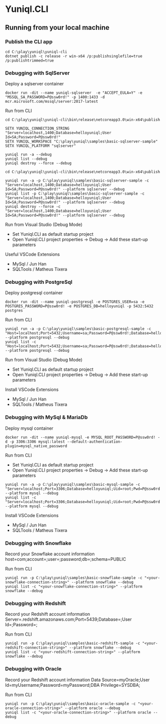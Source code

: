 ﻿# Yuniql.CLI

## Running from your local machine

### Publish the CLI app

```console
cd C:\play\yuniql\yuniql-cli
dotnet publish -c release -r win-x64 /p:publishsinglefile=true /p:publishtrimmed=true
```

### Debugging with SqlServer

Deploy a sqlserver container

```console
docker run -dit --name yuniql-sqlserver  -e "ACCEPT_EULA=Y" -e "MSSQL_SA_PASSWORD=P@ssw0rd!" -p 1400:1433 -d mcr.microsoft.com/mssql/server:2017-latest
```

Run from CLI

```console
cd C:\play\yuniql\yuniql-cli\bin\release\netcoreapp3.0\win-x64\publish

SETX YUNIQL_CONNECTION_STRING "Server=localhost,1400;Database=helloyuniql;User Id=SA;Password=P@ssw0rd!"
SETX YUNIQL_WORKSPACE "C:\play\yuniql\samples\basic-sqlserver-sample"
SETX YUNIQL_PLATFORM "sqlserver" 

yuniql run -a --debug
yuniql list --debug
yuniql destroy --force --debug
```

```console
cd C:\play\yuniql\yuniql-cli\bin\release\netcoreapp3.0\win-x64\publish

yuniql run -a -p C:\play\yuniql\samples\basic-sqlserver-sample -c "Server=localhost,1400;Database=helloyuniql;User Id=SA;Password=P@ssw0rd!" --platform sqlserver --debug
yuniql list -p C:\play\yuniql\samples\basic-sqlserver-sample -c "Server=localhost,1400;Database=helloyuniql;User Id=SA;Password=P@ssw0rd!" --platform sqlserver --debug
yuniql destroy --force -c "Server=localhost,1400;Database=helloyuniql;User Id=SA;Password=P@ssw0rd!" --platform sqlserver --debug
```


Run from Visual Studio (Debug Mode)

- Set Yuniql.CLI as default startup project
- Open Yuniql.CLI project properties -> Debug -> Add these start-up parameters

Useful VSCode Extensions

- MySql / Jun Han
- SQLTools / Matheus Tixera


### Debugging with PostgreSql

Deploy postgresql container

```console
docker run -dit --name yuniql-postgresql -e POSTGRES_USER=sa -e POSTGRES_PASSWORD=P@ssw0rd! -e POSTGRES_DB=helloyuniql -p 5432:5432 postgres
```

Run from CLI

```console
yuniql run -a -p C:\play\yuniql\samples\basic-postgresql-sample -c "Host=localhost;Port=5432;Username=sa;Password=P@ssw0rd!;Database=helloyuniql" --platform postgresql --debug
yuniql list -c "Host=localhost;Port=5432;Username=sa;Password=P@ssw0rd!;Database=helloyuniql" --platform postgresql --debug
```

Run from Visual Studio (Debug Mode)

- Set Yuniql.CLI as default startup project
- Open Yuniql.CLI project properties -> Debug -> Add these start-up parameters

Install VSCode Extensions

- MySql / Jun Han
- SQLTools / Matheus Tixera

### Debugging with MySql & MariaDb

Deploy mysql container

```console
docker run -dit --name yuniql-mysql -e MYSQL_ROOT_PASSWORD=P@ssw0rd! -d -p 3306:3306 mysql:latest --default-authentication-plugin=mysql_native_password
```

Run from CLI

- Set Yuniql.CLI as default startup project
- Open Yuniql.CLI project properties -> Debug -> Add these start-up parameters

```console
yuniql run -a -p C:\play\yuniql\samples\basic-mysql-sample -c "Server=localhost;Port=3306;Database=helloyuniql;Uid=root;Pwd=P@ssw0rd!;" --platform mysql --debug
yuniql list -c "Server=localhost;Port=3306;Database=helloyuniql;Uid=root;Pwd=P@ssw0rd!;" --platform mysql --debug
```

Install VSCode Extensions

- MySql / Jun Han
- SQLTools / Matheus Tixera

### Debugging with Snowflake

Record your Snowflake account information
host=<your-snowflake-host>com;account=<your-snowflake-account>;user=<your-snowflake-user>;password<your-snowflake-pwd>;db=<your-snowflake-db>;schema=PUBLIC

Run from CLI

```console
yuniql run -p C:\play\yuniql\samples\basic-snowflake-sample -c "<your-snowflake-connection-string>" --platform snowflake --debug
yuniql list -c "<your-snowflake-connection-string>" --platform snowflake --debug
```

### Debugging with Redshift

Record your Redshift account information
Server=<your-redshift-instance>.redshift.amazonaws.com;Port=5439;Database=<your-redshift-db>;User Id=<your-redshift-user>;Password=<your-redshift-pwd>;

Run from CLI

```console
yuniql run -p C:\play\yuniql\samples\basic-redshift-sample -c "<your-redshift-connection-string>" --platform snowflake --debug
yuniql list -c "<your-redshift-connection-string>" --platform snowflake --debug
```
### Debugging with Oracle

Record your Redshift account information
Data Source=myOracle;User Id=myUsername;Password=myPassword;DBA Privilege=SYSDBA;

Run from CLI

```console
yuniql run -p C:\play\yuniql\samples\basic-oracle-sample -c "<your-oracle-connection-string>" --platform oracle --debug
yuniql list -c "<your-oracle-connection-string>" --platform oracle --debug
```
